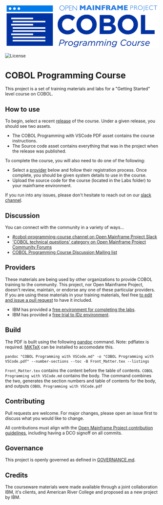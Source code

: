 ![](https://github.com/openmainframeproject/artwork/raw/master/projects/cobol-programming-course/cobol-programming-course-color.png)

![License](https://img.shields.io/github/license/OpenMainframeProject/cobol-programming-course)

# COBOL Programming Course

This project is a set of training materials and labs for a "Getting Started" level course on COBOL.

## How to use

To begin, select a recent [release](https://github.com/openmainframeproject/cobol-programming-course/releases) of the course. Under a given release, you should see two assets.

- The COBOL Programming with VSCode PDF asset contains the course instructions.
- The Source code asset contains everything that was in the project when the release was published.

To complete the course, you will also need to do one of the following: 
- Select a [provider](#providers) below and follow their registration process. Once complete, you should be given system details to use in the course.
- Upload the source code for the course (located in the Labs folder) to your mainframe environment.

If you run into any issues, please don't hesitate to reach out on our [slack channel](https://openmainframeproject.slack.com/archives/C011NE32Z1T).

## Discussion

You can connect with the community in a variety of ways...

- [#cobol-programming-course channel on Open Mainframe Project Slack](https://slack.openmainframeproject.org)
- ['COBOL technical questions' category on Open Mainframe Project Community Forums](https://community.openmainframeproject.org/c/cobol-technical-questions/16)
- [COBOL Programming Course Discussion Mailing list](https://lists.openmainframeproject.org/g/cobol-course-discussion)

## Providers

These materials are being used by other organizations to provide COBOL training to the community. This project, nor Open Mainframe Project, doesn't review, maintain, or endorse any one of these particular providers. If you are using these materials in your training materials, feel free [to edit and issue a pull request](https://github.com/openmainframeproject/cobol-programming-course/edit/governance-docs/README.md) to have it included.

- IBM has provided a [free environment for completing the labs](http://ibm.biz/cobollabs).
- IBM has provided a [free trial to IDz environment](https://developer.ibm.com/mainframe/products/ibm-z-open-development).

## Build

The PDF is built using the following [pandoc](https://pandoc.org/) command. Note: pdflatex is required. [MiKTeX](https://miktex.org/) can be installed to accomodate this. 

```
pandoc "COBOL Programming with VSCode.md" -o "COBOL Programming with VSCode.pdf" --number-sections --toc -B Front_Matter.tex --listings
```

`Front_Matter.tex` contains the content before the table of contents. `COBOL Programming with VSCode.md` contains the body. The command combines the two, generates the section numbers and table of contents for the body, and outputs `COBOL Programming with VSCode.pdf`

## Contributing

Pull requests are welcome. For major changes, please open an issue first to discuss what you would like to change.

All contributions must align with the [Open Mainframe Project contribution guidelines](https://github.com/openmainframeproject/tac/blob/master/process/contribution_guidelines.md), including having a DCO signoff on all commits.

## Governance

This project is openly governed as defined in [GOVERNANCE.md](GOVERNANCE.md).

## Credits

The courseware materials were made available through a joint collaboration IBM, it's clients, and American River College and proposed as a new project by IBM.
